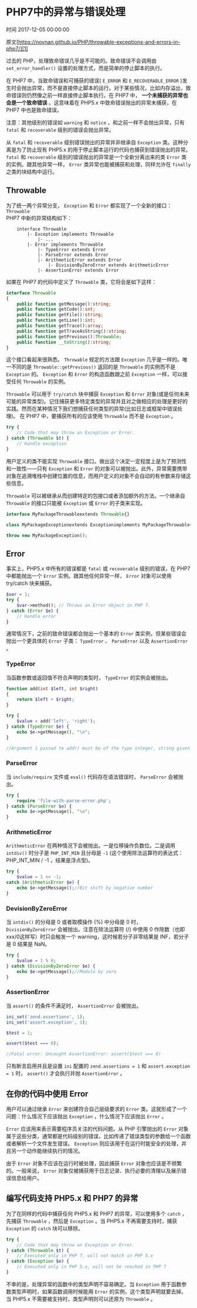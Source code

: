 # PHP7中的异常与错误处理

 时间 2017-12-05 00:00:00  

原文[https://novnan.github.io/PHP/throwable-exceptions-and-errors-in-php7/][1]


过去的 PHP，处理致命错误几乎是不可能的。致命错误不会调用由 `set_error_handler()` 设置的处理方式，而是简单的停止脚本的执行。 

在 PHP7 中，当致命错误和可捕获的错误( `E_ERROR` 和 `E_RECOVERABLE_ERROR` )发生时会抛出异常，而不是直接停止脚本的运行。对于某些情况，比如内存溢出，致命错误则仍然像之前一样直接停止脚本执行。在 PHP7 中， **一个未捕获的异常也会是一个致命错误** 。这意味着在 PHP5.x 中致命错误抛出的异常未捕获，在 PHP7 中也是致命错误。 

注意：其他级别的错误如 `warning` 和 `notice` ，和之前一样不会抛出异常，只有 `fatal` 和 `recoverable` 级别的错误会抛出异常。 

从 `fatal` 和 `recoverable` 级别错误抛出的异常并非继承自 `Exception` 类。这种分离是为了防止现有 PHP5.x 的用于停止脚本运行的代码也捕获到错误抛出的异常。 `fatal` 和 `recoverable` 级别的错误抛出的异常是一个全新分离出来的类 `Error` 类的实例。跟其他异常一样， `Error` 类异常也能被捕获和处理，同样允许在 `finally` 之类的块结构中运行。 

## Throwable 

为了统一两个异常分支， `Exception` 和 `Error` 都实现了一个全新的接口： `Throwable`  
PHP7 中新的异常结构如下：

```
    interface Throwable
        |- Exception implements Throwable
            |- ...
        |- Error implements Throwable
            |- TypeError extends Error
            |- ParseError extends Error
            |- ArithmeticError extends Error
                |- DivisionByZeroError extends ArithmeticError
            |- AssertionError extends Error
```

如果在 PHP7 的代码中定义了 `Throwable` 类，它将会是如下这样： 

```php
interface Throwable
{
    public function getMessage():string;
    public function getCode():int;
    public function getFile():string;
    public function getLine():int;
    public function getTrace():array;
    public function getTraceAsString():string;
    public function getPrevious():Throwable;
    public function __toString():string;
}
```

这个接口看起来很熟悉。 `Throwable` 规定的方法跟 `Exception` 几乎是一样的。唯一不同的是 `Throwable::getPrevious()` 返回的是 `Throwable` 的实例而不是 `Exception` 的。 `Exception` 和 `Error` 的构造函数跟之前 `Exception` 一样，可以接受任何 `Throwable` 的实例。 

`Throwable` 可以用于 `try/catch` 块中捕获 `Exception` 和 `Error` 对象(或是任何未来可能的异常类型)。记住捕获更多特定类型的异常并且对之做相应的处理是更好的实践。然而在某种情况下我们想捕获任何类型的异常(比如日志或框架中错误处理)。 在 PHP7 中，要捕获所有的应该使用 `Throwable` 而不是 `Exception` 。 

```php
try {
    // Code that may throw an Exception or Error.
} catch (Throwable $t) {
    // Handle exception
}
```

用户定义的类不能实现 `Throwable` 接口。做出这个决定一定程度上是为了预测性和一致性——只有 `Exception` 和 `Error` 的对象可以被抛出。此外，异常需要携带对象在追溯堆栈中创建位置的信息，而用户定义的对象不会自动的有参数来存储这些信息。 

`Throwable` 可以被继承从而创建特定的包接口或者添加额外的方法。一个继承自 `Throwable` 的接口只能被 `Exception` 或 `Error` 的子类来实现。 

```php
interface MyPackageThrowableextends Throwable{}

class MyPackageExceptionextends Exceptionimplements MyPackageThrowable{}

throw new MyPackageException();
```

## Error 

事实上，PHP5.x 中所有的错误都是 `fatal` 或 `recoverable` 级别的错误，在 PHP7 中都能抛出一个 `Error` 实例。跟其他任何异常一样， `Error` 对象可以使用 try/catch 块来捕获。 

```php
$var = 1;
try {
    $var->method(); // Throws an Error object in PHP 7.
} catch (Error $e) {
    // Handle error
}
```

通常情况下，之前的致命错误都会抛出一个基本的 `Error` 类实例，但某些错误会抛出一个更具体的 `Error` 子类： `TypeError` 、 `ParseError` 以及 `AssertionError` 。 

### TypeError 

当函数参数或返回值不符合声明的类型时， `TypeError` 的实例会被抛出。 

```php
function add(int $left, int $right)
{
    return $left + $right;
}

try {
    $value = add('left', 'right');
} catch (TypeError $e) {
    echo $e->getMessage(), "\n";
}

//Argument 1 passed to add() must be of the type integer, string given
```

### ParseError 

当 `include/require` 文件或 `eval()` 代码存在语法错误时， `ParseError` 会被抛出。 

```php
try {
    require 'file-with-parse-error.php';
} catch (ParseError $e) {
    echo $e->getMessage(), "\n";
}
```

### ArithmeticError 

`ArithmeticError` 在两种情况下会被抛出。一是位移操作负数位。二是调用 `intdiv()` 时分子是 `PHP_INT_MIN` 且分母是 `-1` (这个使用除法运算符的表达式： PHP_INT_MIN / -1 ，结果是浮点型)。 

```php
try {
    $value = 1 << -1;
catch (ArithmeticError $e) {
    echo $e->getMessage();//Bit shift by negative number
}
```

### DevisionByZeroError 

当 `intdiv()` 的分母是 0 或者取模操作 (%) 中分母是 0 时， `DivisionByZeroError` 会被抛出。注意在除法运算符 (/) 中使用 0 作除数（也即xxx/0这样写）时只会触发一个 warning，这时候若分子非零结果是 INF，若分子是 0 结果是 NaN。 

```php
try {
    $value = 1 % 0;
} catch (DivisionByZeroError $e) {
    echo $e->getMessage();//Modulo by zero
}
```

### AssertionError 

当 `assert()` 的条件不满足时， `AssertionError` 会被抛出。 

```php
ini_set('zend.assertions', 1);
ini_set('assert.exception', 1);

$test = 1;

assert($test === 0);

//Fatal error: Uncaught AssertionError: assert($test === 0)
```

只有断言启用并且是设置 `ini` 配置的 `zend.assertions = 1` 和 `assert.exception = 1` 时， `assert()` 才会执行并抛 `AssertionError` 。 

## 在你的代码中使用 Error 

用户可以通过继承 `Error` 来创建符合自己层级要求的 `Error` 类。这就形成了一个问题：什么情况下应该抛出 `Exception` ，什么情况下应该抛出 `Error` 。 

`Error` 应该用来表示需要程序员关注的代码问题。从 PHP 引擎抛出的 `Error` 对象属于这些分类，通常都是代码级别的错误，比如传递了错误类型的参数给一个函数或者解析一个文件发生错误。 `Exception` 则应该用于在运行时能安全的处理，并且另一个动作能继续执行的情况。 

由于 `Error` 对象不应该在运行时被处理，因此捕获 `Error` 对象也应该是不频繁的。一般来说， `Error` 对象仅被捕获用于日志记录、执行必要的清理以及展示错误信息给用户。 

## 编写代码支持 PHP5.x 和 PHP7 的异常 

为了在同样的代码中捕获任何 PHP5.x 和 PHP7 的异常，可以使用多个 `catch` ，先捕获 `Throwable` ，然后是 `Exception` 。当 PHP5.x 不再需要支持时，捕获 `Exception` 的 `catch` 块可以移除。 

```php
try {
    // Code that may throw an Exception or Error.
} catch (Throwable $t) {
    // Executed only in PHP 7, will not match in PHP 5.x
} catch (Exception $e) {
    // Executed only in PHP 5.x, will not be reached in PHP 7
}
```

不幸的是，处理异常的函数中的类型声明不容易确定。当 `Exception` 用于函数参数类型声明时，如果函数调用时候能用 `Error` 的实例，这个类型声明就要去掉。当 PHP5.x 不需要被支持时，类型声明则可以还原为 `Throwable` 。


[1]: https://novnan.github.io/PHP/throwable-exceptions-and-errors-in-php7/
